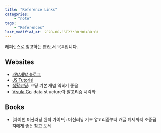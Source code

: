```yaml
---
title: "Reference Links"
categories: 
    - "note"
tags:
    - "References"
last_modified_at: 2020-08-16T23:00:00+09:00
---
```

레퍼런스로 참고하는 웹/도서 목록입니다.

## Websites
- [개발새발 블로그](https://gbsb.tistory.com/410) 
- [JS Tutorial](https://www.w3schools.com/js/js_intro.asp)
- [생활코딩](https://www.youtube.com/channel/UCvc8kv-i5fvFTJBFAk6n1SA): 코딩 기본 개념 익히기 좋음
- [Visula Go](https://visualgo.net/en): data structure과 알고리즘 시각화

## Books
- [파이썬 머신러닝 완벽 가이드]: 머신러닝 기초 알고리즘부터 캐글 예제까지 초중급자에게 좋은 참고 도서